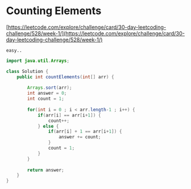 # Counting Elements

[https://leetcode.com/explore/challenge/card/30-day-leetcoding-challenge/528/week-1/](https://leetcode.com/explore/challenge/card/30-day-leetcoding-challenge/528/week-1/)
~~~
easy..
~~~

```java
import java.util.Arrays;

class Solution {
    public int countElements(int[] arr) {
        
    	Arrays.sort(arr);
    	int answer = 0;
    	int count = 1;
    	
    	for(int i = 0 ; i < arr.length-1 ; i++) {
    		if(arr[i] == arr[i+1]) {
    			count++;
    		} else {
                if(arr[i] + 1 == arr[i+1]) {
    			    answer += count;
                }
    			count = 1;
            }    
    	}
    	
    	return answer;
    }
}
```